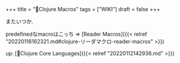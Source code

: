+++
title = "📝Clojure Macros"
tags = ["WIKI"]
draft = false
+++

またいつか.

predefinedなmacroはこっち =&gt; [Reader Macros]({{< relref "20220116162321.md#clojure-リーダマクロ-reader-macros" >}})

up: [📂Clojure Core Languages]({{< relref "20220112142936.md" >}})
